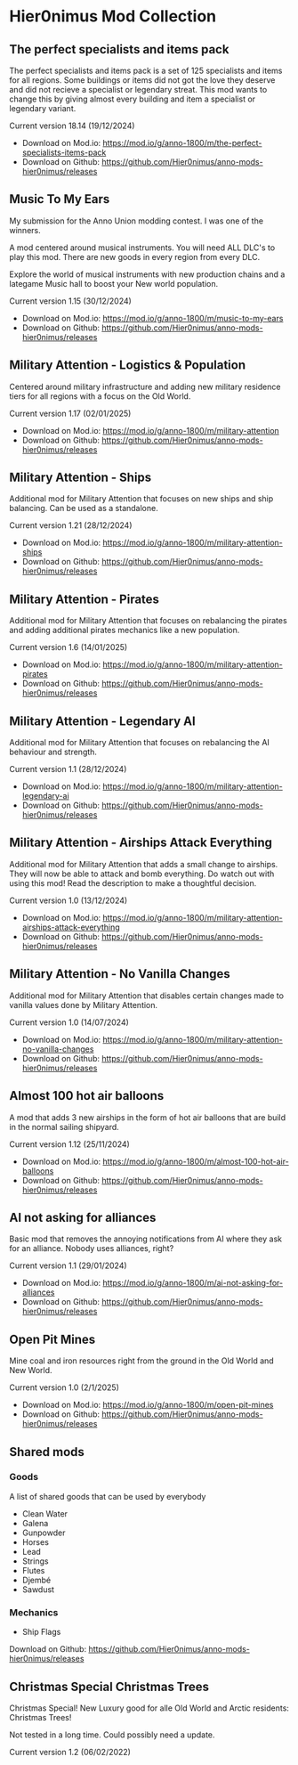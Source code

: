 # Hier0nimus Mod Collection

## The perfect specialists and items pack

The perfect specialists and items pack is a set of 125 specialists and items for all regions. Some buildings or items did not got the love they deserve and did not recieve a specialist or legendary streat. This mod wants to change this by giving almost every building and item a specialist or legendary variant.

Current version 18.14 (19/12/2024)
- Download on Mod.io: https://mod.io/g/anno-1800/m/the-perfect-specialists-items-pack
- Download on Github: https://github.com/Hier0nimus/anno-mods-hier0nimus/releases

## Music To My Ears

My submission for the Anno Union modding contest. I was one of the winners.

A mod centered around musical instruments.
You will need ALL DLC's to play this mod. There are new goods in every region from every DLC.

Explore the world of musical instruments with new production chains and a lategame Music hall to boost your New world population.

Current version 1.15 (30/12/2024)
- Download on Mod.io: https://mod.io/g/anno-1800/m/music-to-my-ears
- Download on Github: https://github.com/Hier0nimus/anno-mods-hier0nimus/releases

## Military Attention - Logistics & Population

Centered around military infrastructure and adding new military residence tiers for all regions with a focus on the Old World.

Current version 1.17 (02/01/2025)
- Download on Mod.io: https://mod.io/g/anno-1800/m/military-attention
- Download on Github: https://github.com/Hier0nimus/anno-mods-hier0nimus/releases

## Military Attention - Ships

Additional mod for Military Attention that focuses on new ships and ship balancing. Can be used as a standalone.

Current version 1.21 (28/12/2024)
- Download on Mod.io: https://mod.io/g/anno-1800/m/military-attention-ships
- Download on Github: https://github.com/Hier0nimus/anno-mods-hier0nimus/releases

## Military Attention - Pirates

Additional mod for Military Attention that focuses on rebalancing the pirates and adding additional pirates mechanics like a new population.

Current version 1.6 (14/01/2025)
- Download on Mod.io: https://mod.io/g/anno-1800/m/military-attention-pirates
- Download on Github: https://github.com/Hier0nimus/anno-mods-hier0nimus/releases

## Military Attention - Legendary AI

Additional mod for Military Attention that focuses on rebalancing the AI behaviour and strength.

Current version 1.1 (28/12/2024)
- Download on Mod.io: https://mod.io/g/anno-1800/m/military-attention-legendary-ai
- Download on Github: https://github.com/Hier0nimus/anno-mods-hier0nimus/releases

## Military Attention - Airships Attack Everything

Additional mod for Military Attention that adds a small change to airships. They will now be able to attack and bomb everything. Do watch out with using this mod! Read the description to make a thoughtful decision.

Current version 1.0 (13/12/2024)
- Download on Mod.io: https://mod.io/g/anno-1800/m/military-attention-airships-attack-everything
- Download on Github: https://github.com/Hier0nimus/anno-mods-hier0nimus/releases

## Military Attention - No Vanilla Changes

Additional mod for Military Attention that disables certain changes made to vanilla values done by Military Attention.

Current version 1.0 (14/07/2024)
- Download on Mod.io: https://mod.io/g/anno-1800/m/military-attention-no-vanilla-changes
- Download on Github: https://github.com/Hier0nimus/anno-mods-hier0nimus/releases

## Almost 100 hot air balloons

A mod that adds 3 new airships in the form of hot air balloons that are build in the normal sailing shipyard.

Current version 1.12 (25/11/2024)
- Download on Mod.io: https://mod.io/g/anno-1800/m/almost-100-hot-air-balloons
- Download on Github: https://github.com/Hier0nimus/anno-mods-hier0nimus/releases

## AI not asking for alliances

Basic mod that removes the annoying notifications from AI where they ask for an alliance. Nobody uses alliances, right?

Current version 1.1 (29/01/2024)
- Download on Mod.io: https://mod.io/g/anno-1800/m/ai-not-asking-for-alliances
- Download on Github: https://github.com/Hier0nimus/anno-mods-hier0nimus/releases

## Open Pit Mines

Mine coal and iron resources right from the ground in the Old World and New World.

Current version 1.0 (2/1/2025)
- Download on Mod.io: https://mod.io/g/anno-1800/m/open-pit-mines
- Download on Github: https://github.com/Hier0nimus/anno-mods-hier0nimus/releases

## Shared mods

### Goods

A list of shared goods that can be used by everybody
- Clean Water
- Galena
- Gunpowder
- Horses
- Lead
- Strings
- Flutes
- Djembé
- Sawdust

### Mechanics

- Ship Flags

Download on Github: https://github.com/Hier0nimus/anno-mods-hier0nimus/releases

## Christmas Special Christmas Trees

Christmas Special! New Luxury good for alle Old World and Arctic residents: Christmas Trees!

Not tested in a long time. Could possibly need a update.

Current version 1.2 (06/02/2022)